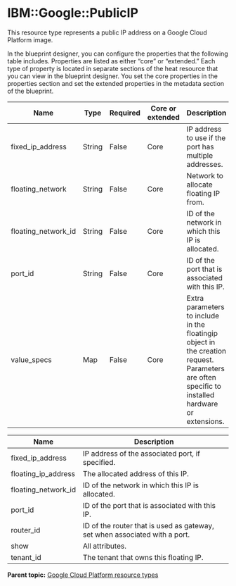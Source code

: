 # IBM::Google::PublicIP

This resource type represents a public IP address on a Google Cloud Platform image.

In the blueprint designer, you can configure the properties that the following table includes. Properties are listed as either “core” or “extended.” Each type of property is located in separate sections of the heat resource that you can view in the blueprint designer. You set the core properties in the properties section and set the extended properties in the metadata section of the blueprint.

|Name|Type|Required|Core or extended|Description|
|----|----|--------|----------------|-----------|
|fixed\_ip\_address |String|False|Core|IP address to use if the port has multiple addresses.|
|floating\_network |String|False|Core|Network to allocate floating IP from.|
|floating\_network\_id |String|False|Core|ID of the network in which this IP is allocated.|
|port\_id |String|False|Core|ID of the port that is associated with this IP.|
|value\_specs |Map|False|Core|Extra parameters to include in the floatingip object in the creation request. Parameters are often specific to installed hardware or extensions.|

|Name|Description|
|----|-----------|
|fixed\_ip\_address|IP address of the associated port, if specified.|
|floating\_ip\_address|The allocated address of this IP.|
|floating\_network\_id|ID of the network in which this IP is allocated.|
|port\_id|ID of the port that is associated with this IP.|
|router\_id|ID of the router that is used as gateway, set when associated with a port.|
|show|All attributes.|
|tenant\_id|The tenant that owns this floating IP.|

**Parent topic:** [Google Cloud Platform resource types](../../com.edt.heat.reference.doc/topics/ref_heat_types_gc_ov.md)

